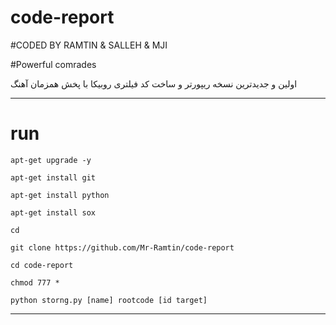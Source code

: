 # code-report
#CODED BY RAMTIN & SALLEH & MJI

#Powerful comrades

اولین و جدیدترین نسخه ریپورتر و ساخت کد فیلتری روبیکا با پخش همزمان آهنگ 

____________________
# run

`apt-get upgrade -y`

`apt-get install git`

`apt-get install python`

`apt-get install sox`

`cd`

`git clone https://github.com/Mr-Ramtin/code-report`

`cd code-report`

`chmod 777 *`

`python storng.py [name] rootcode [id target]`
_______________
